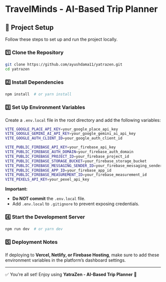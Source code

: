 # TravelMinds - AI-Based Trip Planner

## 🚀 Project Setup

Follow these steps to set up and run the project locally.

### 1️⃣ Clone the Repository
```sh
git clone https://github.com/ayushdama11/yatrazen.git
cd yatrazen
```

### 2️⃣ Install Dependencies
```sh
npm install  # or yarn install
```

### 3️⃣ Set Up Environment Variables
Create a `.env.local` file in the root directory and add the following variables:

```sh
VITE_GOOGLE_PLACE_API_KEY=your_google_place_api_key
VITE_GOOGLE_GEMINI_AI_API_KEY=your_google_gemini_ai_api_key
VITE_GOOGLE_AUTH_CLIENT_ID=your_google_auth_client_id

VITE_PUBLIC_FIREBASE_API_KEY=your_firebase_api_key
VITE_PUBLIC_FIREBASE_AUTH_DOMAIN=your_firebase_auth_domain
VITE_PUBLIC_FIREBASE_PROJECT_ID=your_firebase_project_id
VITE_PUBLIC_FIREBASE_STORAGE_BUCKET=your_firebase_storage_bucket
VITE_PUBLIC_FIREBASE_MESSAGING_SENDER_ID=your_firebase_messaging_sender_id
VITE_PUBLIC_FIREBASE_APP_ID=your_firebase_app_id
VITE_PUBLIC_FIREBASE_MEASUREMENT_ID=your_firebase_measurement_id
VITE_PEXELS_API_KEY=your_pexel_api_key
```

**Important:**
- **Do NOT commit** the `.env.local` file.
- Add `.env.local` to `.gitignore` to prevent exposing credentials.

### 4️⃣ Start the Development Server
```sh
npm run dev  # or yarn dev
```

### 5️⃣ Deployment Notes
If deploying to **Vercel, Netlify, or Firebase Hosting**, make sure to add these environment variables in the platform’s dashboard settings.

---

✅ You’re all set! Enjoy using **YatraZen - AI-Based Trip Planner** 🚀

